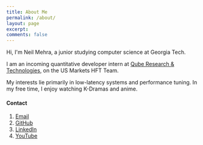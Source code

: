 ```yaml
---
title: About Me
permalink: /about/
layout: page
excerpt: 
comments: false
---
```


Hi, I'm Neil Mehra, a junior studying computer science at Georgia Tech. 

I am an incoming quantitative developer intern at [Qube Research & Technologies](https://www.qube-rt.com/), 
on the US Markets HFT Team.

My interests lie primarily in low-latency systems and performance tuning. In my free time, I enjoy watching K-Dramas and anime.

#### Contact

1. [Email](mailto:neilmehra@outlook.com)
2. [GitHub](https://github.com/neilmehra/)
3. [LinkedIn](https://www.linkedin.com/in/nemehra/)
4. [YouTube](https://www.youtube.com/@neilmehra_)

